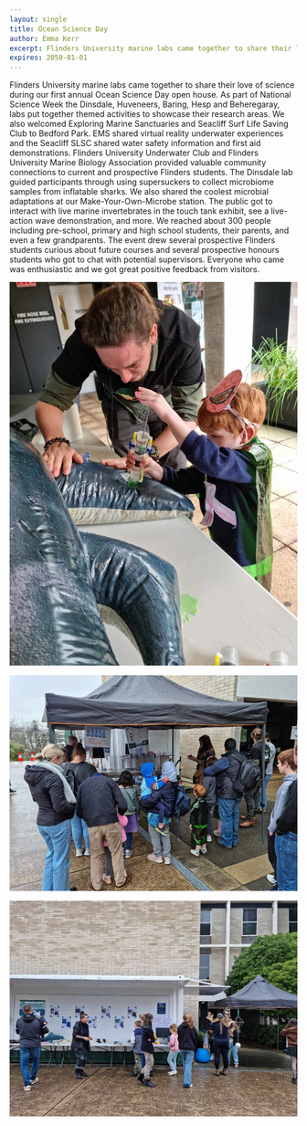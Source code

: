 ```yaml
---
layout: single
title: Ocean Science Day
author: Emma Kerr
excerpt: Flinders University marine labs came together to share their love of science during our first annual Ocean Science Day open house. 
expires: 2050-01-01
---
```


Flinders University marine labs came together to share their love of science during our first annual Ocean Science Day open house. As part of National Science Week the Dinsdale, Huveneers, Baring, Hesp and Beheregaray, labs put together themed activities to showcase their research areas. We also welcomed Exploring Marine Sanctuaries and Seacliff Surf Life Saving Club to Bedford Park. EMS shared virtual reality underwater experiences and the Seacliff SLSC shared water safety information and first aid demonstrations. Flinders University Underwater Club and Flinders University Marine Biology Association provided valuable community connections to current and prospective Flinders students. The Dinsdale lab guided participants through using supersuckers to collect microbiome samples from inflatable sharks. We also shared the coolest microbial adaptations at our Make-Your-Own-Microbe station. The public got to interact with live marine invertebrates in the touch tank exhibit, see a live-action wave demonstration, and more. We reached about 300 people including pre-school, primary and high school students, their parents, and even a few grandparents. The event drew several prospective Flinders students curious about future courses and several prospective honours students who got to chat with potential supervisors. Everyone who came was enthusiastic and we got great positive feedback from visitors. 

![](/assets/images/osd1.jpg)

![](/assets/images/osd2.jpg)

![](/assets/images/osd3.jpg)